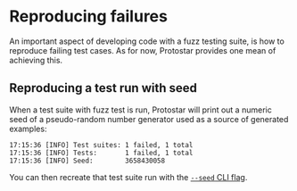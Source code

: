 # Reproducing failures

An important aspect of developing code with a fuzz testing suite, is how to reproduce failing test cases. 
As for now, Protostar provides one mean of achieving this.

## Reproducing a test run with seed

When a test suite with fuzz test is run, Protostar will print out a numeric seed of a pseudo-random number generator used as a source of generated examples:

```
17:15:36 [INFO] Test suites: 1 failed, 1 total            
17:15:36 [INFO] Tests:       1 failed, 1 total
17:15:36 [INFO] Seed:        3658430058
```

You can then recreate that test suite run with the [`--seed` CLI flag](../../../cli-reference.md#--seed-int).
